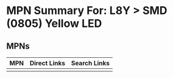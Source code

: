 



# MPN Summary For: L8Y > SMD (0805) Yellow LED

## MPNs
  

|MPN|Direct Links|Search Links|
| :--- | :--- | :--- |
||||
